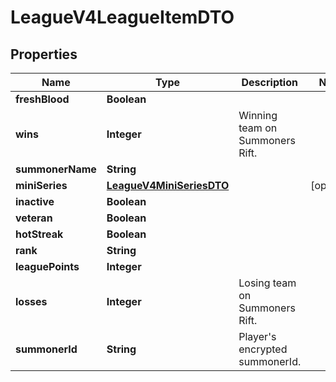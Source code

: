 

# LeagueV4LeagueItemDTO


## Properties

| Name | Type | Description | Notes |
|------------ | ------------- | ------------- | -------------|
|**freshBlood** | **Boolean** |  |  |
|**wins** | **Integer** | Winning team on Summoners Rift. |  |
|**summonerName** | **String** |  |  |
|**miniSeries** | [**LeagueV4MiniSeriesDTO**](LeagueV4MiniSeriesDTO.md) |  |  [optional] |
|**inactive** | **Boolean** |  |  |
|**veteran** | **Boolean** |  |  |
|**hotStreak** | **Boolean** |  |  |
|**rank** | **String** |  |  |
|**leaguePoints** | **Integer** |  |  |
|**losses** | **Integer** | Losing team on Summoners Rift. |  |
|**summonerId** | **String** | Player&#39;s encrypted summonerId. |  |



